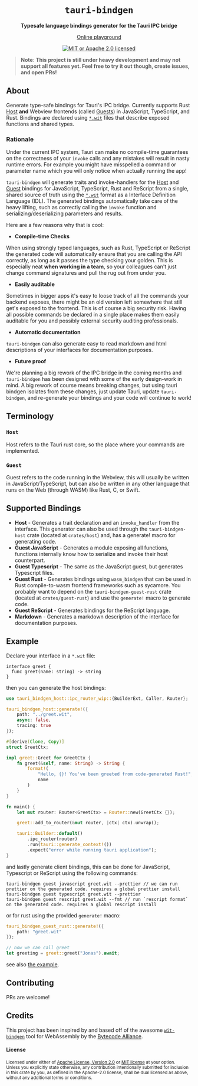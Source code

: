 <div align="center">
  <h1>
    <code>tauri-bindgen</code>
  </h1>
  <p>
    <strong>Typesafe language bindings generator for the Tauri IPC bridge</strong>
  </p>
  <p>
  <a href="https://bindgen.tauri.tech/">Online playground</a>
  
[![MIT or Apache 2.0 licensed][mit-or-apache-badge]][mit-or-apache-url]
  
  </p>
</div>


[mit-or-apache-badge]: https://img.shields.io/badge/license-MIT%20or%20Apache%202.0-blue.svg
[mit-or-apache-url]: LICENSE


> **Note**: **This project is still under heavy development and may not support all features yet. Feel free to try it out though, create issues, and open PRs!**

## About

Generate type-safe bindings for Tauri's IPC bridge. Currently supports Rust [Host](#host) **and** Webview frontends (called [Guests](#guest)) in JavaScript, TypeScript, and Rust. Bindings are declared using [`*.wit`](docs/WIT.md) files that describe exposed functions and shared types.

### Rationale

Under the current IPC system, Tauri can make no compile-time guarantees on the correctness of your `invoke` calls and any mistakes will result in nasty runtime errors. For example you might have misspelled a command or parameter name which you will only notice when actually running the app!

`tauri-bindgen` will generate traits and invoke-handlers for the [Host](#host) and [Guest](#guest) bindings for JavaScript, TypeScript, Rust and ReScript from a single, shared source of truth using the [`*.wit`](https://github.com/WebAssembly/component-model/blob/main/design/mvp/WIT.md) format as a Interface Definition Language (IDL). The generated bindings automatically take care of the heavy lifting, such as correctly calling the `invoke` function and serializing/deserializing parameters and results.

Here are a few reasons why that is cool:

- **Compile-time Checks**

When using strongly typed languages, such as Rust, TypeScript or ReScript the generated code will automatically ensure that you are calling the API correctly, as long as it passes the type checking your golden. This is especially neat **when working in a team**, so your colleagues can't just change command signatures and pull the rug out from under you.

- **Easily auditable**

Sometimes in bigger apps it's easy to loose track of all the commands your backend exposes, there might be an old version left somewhere that still get's exposed to the frontend. This is of course a big security risk. Having all possible commands be declared in a single place makes them easily auditable for you and possibly external security auditing professionals.

- **Automatic documentation**

`tauri-bindgen` can also generate easy to read markdown and html descriptions of your interfaces for documentation purposes.

- **Future proof**

We're planning a big rework of the IPC bridge in the coming months and `tauri-bindgen` has been designed with some of the early design-work in mind. A big rework of course means breaking changes, but using tauri bindgen isolates from these changes, just update Tauri, update `tauri-bindgen`, and re-generate your bindings and your code will continue to work!

## Terminology

### **`Host`**

Host refers to the Tauri rust core, so the place where your commands are implemented.

### **`Guest`**

Guest refers to the code running in the Webview, this will usually be written in JavaScript/TypeScript, but can also be written in any other language that runs on the Web (through WASM) like Rust, C, or Swift.

## Supported Bindings

- **Host** - Generates a trait declaration and an `invoke_handler` from the interface. This generator can also be used through the `tauri-bindgen-host` crate (located at `crates/host`) and, has a generate! macro for generating code.
- **Guest JavaScript** - Generates a module exposing all functions, functions internally know how to serialize and invoke their host counterpart.
- **Guest Typescript** - The same as the JavaScript guest, but generates Typescript files.
- **Guest Rust** - Generates bindings using `wasm_bindgen` that can be used in Rust compile-to-wasm frontend frameworks such as sycamore. You probably want to depend on the `tauri-bindgen-guest-rust` crate (located at `crates/guest-rust`) and use the `generate!` macro to generate code.
- **Guest ReScript** - Generates bindings for the ReScript language.
- **Markdown** - Generates a markdown description of the interface for documentation purposes.

## Example

Declare your interface in a `*.wit` file:

```wit
interface greet {
  func greet(name: string) -> string
}
```

then you can generate the host bindings:

```rust
use tauri_bindgen_host::ipc_router_wip::{BuilderExt, Caller, Router};

tauri_bindgen_host::generate!({
    path: "../greet.wit",
    async: false,
    tracing: true
});

#[derive(Clone, Copy)]
struct GreetCtx;

impl greet::Greet for GreetCtx {
    fn greet(&self, name: String) -> String {
        format!(
            "Hello, {}! You've been greeted from code-generated Rust!",
            name
        )
    }
}

fn main() {
    let mut router: Router<GreetCtx> = Router::new(GreetCtx {});

    greet::add_to_router(&mut router, |ctx| ctx).unwrap();

    tauri::Builder::default()
        .ipc_router(router)
        .run(tauri::generate_context!())
        .expect("error while running tauri application");
}
```

and lastly generate client bindings, this can be done for JavaScript, Typescript or ReScript using the following commands:

```
tauri-bindgen guest javascript greet.wit --prettier // we can run prettier on the generated code. requires a global prettier install
tauri-bindgen guest typescript greet.wit --prettier
tauri-bindgen guest rescript greet.wit --fmt // run `rescript format` on the generated code. requires a global rescript install
```

or for rust using the provided `generate!` macro:

```rust
tauri_bindgen_guest_rust::generate!({
    path: "greet.wit"
});

// now we can call greet
let greeting = greet::greet("Jonas").await;
```

see also [the example](./examples/).

## Contributing

PRs are welcome!

## Credits

This project has been inspired by and based off of the awesome [`wit-bindgen`](https://github.com/bytecodealliance/wit-bindgen) tool for WebAssembly by the [Bytecode Alliance](https://bytecodealliance.org).

#### License

<sup>
Licensed under either of <a href="LICENSE-APACHE">Apache License, Version
2.0</a> or <a href="LICENSE-MIT">MIT license</a> at your option.
</sup>

<br>

<sub>
Unless you explicitly state otherwise, any contribution intentionally submitted
for inclusion in this crate by you, as defined in the Apache-2.0 license, shall
be dual licensed as above, without any additional terms or conditions.
</sub>
